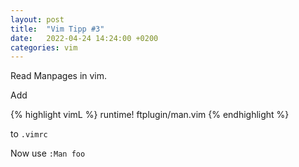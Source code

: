 ```yaml
---
layout: post
title:  "Vim Tipp #3"
date:   2022-04-24 14:24:00 +0200
categories: vim 
---
```


Read Manpages in vim.

Add 

{% highlight vimL %}
runtime! ftplugin/man.vim
{% endhighlight %}

to `.vimrc`

Now use `:Man foo` 
